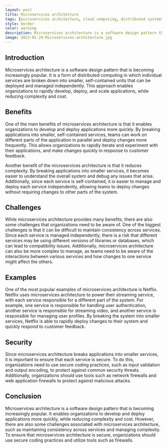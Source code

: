 ```yaml
---
layout: post
title: Microservices architecture
tags: [microservices architecture, cloud computing, distributed systems,it]
style: border
color: warning
description: Microservices architecture is a software design pattern that is becoming increasingly popular. It is a form of distributed computing in which individual services are broken down into smaller, self-contained units that can be deployed and managed independently. This approach enables organizations to rapidly develop, deploy, and scale applications, while reducing complexity and cost.
image: 2023-01-29-Microservices-architecture.jpg
---
```

## Introduction

Microservices architecture is a software design pattern that is becoming increasingly popular. It is a form of distributed computing in which individual services are broken down into smaller, self-contained units that can be deployed and managed independently. This approach enables organizations to rapidly develop, deploy, and scale applications, while reducing complexity and cost.

## Benefits

One of the main benefits of microservices architecture is that it enables organizations to develop and deploy applications more quickly. By breaking applications into smaller, self-contained services, teams can work on different parts of the application in parallel and deploy changes more frequently. This allows organizations to rapidly iterate and experiment with their applications, and make changes quickly in response to customer feedback.

Another benefit of the microservices architecture is that it reduces complexity. By breaking applications into smaller services, it becomes easier to understand the overall system and debug any issues that arise. Additionally, since each service is self-contained, it is easier to manage and deploy each service independently, allowing teams to deploy changes without requiring changes to other parts of the system.

## Challenges

While microservices architecture provides many benefits, there are also some challenges that organizations need to be aware of. One of the biggest challenges is that it can be difficult to maintain consistency across services. Since each service is managed independently, there is a risk that different services may be using different versions of libraries or databases, which can lead to compatibility issues. Additionally, microservices architecture can also be more complex to manage, as teams need to be aware of the interactions between various services and how changes to one service might affect the others.

## Examples

One of the most popular examples of microservices architecture is Netflix. Netflix uses microservices architecture to power their streaming service, with each service responsible for a different part of the system. For example, one service is responsible for handling user authentication, another service is responsible for streaming video, and another service is responsible for managing user profiles. By breaking the system into smaller services, Netflix is able to rapidly deploy changes to their system and quickly respond to customer feedback.

## Security

Since microservices architecture breaks applications into smaller services, it is important to ensure that each service is secure. To do this, organizations need to use secure coding practices, such as input validation and output encoding, to protect against common security threats. Additionally, organizations should use tools such as network firewalls and web application firewalls to protect against malicious attacks.

## Conclusion

Microservices architecture is a software design pattern that is becoming increasingly popular. It enables organizations to develop and deploy applications more quickly, while reducing complexity and cost. However, there are also some challenges associated with microservices architecture, such as maintaining consistency across services and managing complexity. To ensure that microservices architecture is secure, organizations should use secure coding practices and utilize tools such as firewalls.